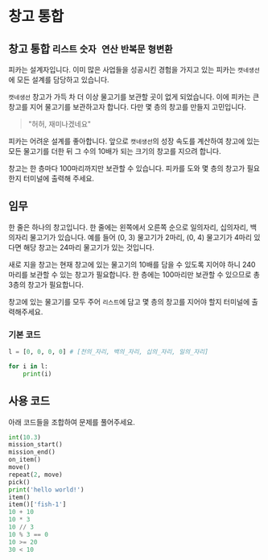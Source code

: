 # 창고 통합

## 창고 통합 `리스트` `숫자 연산` `반복문` `형변환`

피카는 설계자입니다. 이미 많은 사업들을 성공시킨 경험을 가지고 있는 피카는 `캣네생선`에 모든 설계를 담당하고 있습니다.

`캣네생선` 창고가 가득 차 더 이상 물고기를 보관할 곳이 없게 되었습니다. 이에 피카는 큰 창고를 지어 물고기를 보관하고자 합니다. 다만 몇 층의 창고를 만들지 고민입니다.

> "허허, 재미나겠네요"

피카는 어려운 설계를 좋아합니다. 앞으로 `캣네생선`의 성장 속도를 계산하여 창고에 있는 모든 물고기를 더한 뒤 그 수의 10배가 되는 크기의 창고를 지으려 합니다.

창고는 한 층마다 100마리까지만 보관할 수 있습니다. 피카를 도와 몇 층의 창고가 필요한지 터미널에 출력해 주세요.

## 임무

한 줄은 하나의 창고입니다. 한 줄에는 왼쪽에서 오른쪽 순으로 일의자리, 십의자리, 백의자리 물고기가 있습니다. 예를 들어 (0, 3) 물고기가 2마리, (0, 4) 물고기가 4마리 있다면 해당 창고는 24마리 물고기가 있는 것입니다. 

새로 지을 창고는 현재 창고에 있는 물고기의 10배를 담을 수 있도록 지어야 하니 240마리를 보관할 수 있는 창고가 필요합니다. 한 층에는 100마리만 보관할 수 있으므로 총 3층의 창고가 필요합니다.

창고에 있는 물고기를 모두 주어 `리스트`에 담고 몇 층의 창고를 지어야 할지 터미널에 출력해주세요. 


### 기본 코드
```python
l = [0, 0, 0, 0] # [천의_자리, 백의_자리, 십의_자리, 일의_자리]
```

```python
for i in l:
    print(i)
```


## 사용 코드
아래 코드들을 조합하여 문제를 풀어주세요.
```python
int(10.3)
mission_start()
mission_end()
on_item()
move()
repeat(2, move)
pick()
print('hello world!')
item()
item()['fish-1']
10 + 10
10 * 3
10 // 3
10 % 3 == 0
10 >= 20
30 < 10
```
